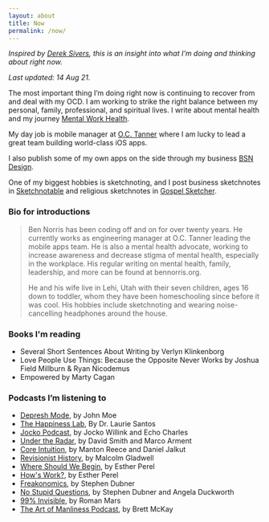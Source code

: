 ```yaml
---
layout: about
title: Now
permalink: /now/
---
```


*Inspired by [Derek Sivers](https://sivers.org/nowff), this is an insight into what I’m doing and thinking about right now.* 

*Last updated: 14 Aug 21.*

The most important thing I’m doing right now is continuing to recover from and deal with my OCD. I am working to strike the right balance between my personal, family, professional, and spiritual lives. I write about mental health and my journey [Mental Work Health](/mental-work-health/).

My day job is mobile manager at [O.C. Tanner](https://www.octanner.com) where I am lucky to lead a great team building world-class iOS apps.

I also publish some of my own apps on the side through my business [BSN Design](https://bsn.design).

One of my biggest hobbies is sketchnoting, and I post business sketchnotes in [Sketchnotable](/sketchnotable/) and religious sketchnotes in [Gospel Sketcher](/gospel-sketcher/).


### Bio for introductions

> Ben Norris has been coding off and on for over twenty years. He currently works as engineering manager at O.C. Tanner leading the mobile apps team. He is also a mental health advocate, working to increase awareness and decrease stigma of mental health, especially in the workplace. His regular writing on mental health, family, leadership, and more can be found at bennorris.org.
> 
> He and his wife live in Lehi, Utah with their seven children, ages 16 down to toddler, whom they have been homeschooling since before it was cool. His hobbies include sketchnoting and wearing noise-cancelling headphones around the house.


### Books I'm reading

- Several Short Sentences About Writing by Verlyn Klinkenborg
- Love People Use Things: Because the Opposite Never Works by Joshua Field Millburn & Ryan Nicodemus
- Empowered by Marty Cagan


### Podcasts I’m listening to

- [Depresh Mode](https://maximumfun.org/podcasts/depresh-mode/), by John Moe
- [The Happiness Lab](https://www.pushkin.fm/show/the-happiness-lab-with-dr-laurie-santos/), By Dr. Laurie Santos
- [Jocko Podcast](https://jockopodcast.com/), by Jocko Willink and Echo Charles
- [Under the Radar](https://www.relay.fm/radar), by David Smith and Marco Arment
- [Core Intuition](https://coreint.org/), by Manton Reece and Daniel Jalkut
- [Revisionist History](https://revisionisthistory.com/), by Malcolm Gladwell
- [Where Should We Begin](https://whereshouldwebegin.estherperel.com/), by Esther Perel
- [How's Work?](https://howswork.estherperel.com), by Esther Perel
- [Freakonomics](https://freakonomics.com/), by Stephen Dubner
- [No Stupid Questions](https://freakonomics.com/nsq/), by Stephen Dubner and Angela Duckworth
- [99% Invisible](https://99percentinvisible.org/), by Roman Mars
- [The Art of Manliness Podcast](https://www.artofmanliness.com/podcast/), by Brett McKay
